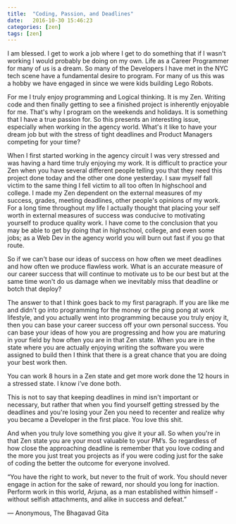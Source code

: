 ```yaml
---
title:  "Coding, Passion, and Deadlines"
date:   2016-10-30 15:46:23
categories: [zen]
tags: [zen]
---
```


I am blessed. I get to work a job where I get to do something that if I wasn't working I would probably be doing on my own. Life as a Career Programmer for many of us is a dream. So many of the Developers I have met in the NYC tech scene have a fundamental desire to program. For many of us this was a hobby we have engaged in since we were kids building Lego Robots. 


For me I truly enjoy programming and Logical thinking. It is my Zen. Writing code and then finally getting to see a finished project is inherently enjoyable for me. That's why I program on the weekends and holidays. It is something that I have a true passion for. So this presents an interesting issue, especially when working in the agency world. What's it like to have your dream job but with the stress of tight deadlines and Product Managers competing for your time?


When I first started working in the agency circuit I was very stressed and was having a hard time truly enjoying my work. It is difficult to practice your Zen when you have several different people telling you that they need this project done today and the other one done yesterday. I saw myself fall victim to the same thing I fell victim to all too often In highschool and college. I made my Zen dependent on the external measures of my success, grades, meeting deadlines, other people's opinions of my work.  For a long time throughout my life I actually thought that placing your self worth in external measures of success was conducive to motivating yourself to produce quality work. I have come to the conclusion that you may be able to get by doing that in highschool, college, and even some jobs; as a Web Dev in the agency world you will burn out fast if you go that route.


So if we can't base our ideas of success on how often we meet deadlines and how often we produce flawless work. What is an accurate measure of our career success that will continue to motivate us to be our best but at the same time won't do us damage when we inevitably miss that deadline or botch that deploy? 


The answer to that I think goes back to my first paragraph. If you are like me and didn't go into programming for the money or the ping pong at work lifestyle, and you actually went into programming because you truly enjoy it, then you can base your career success off your own personal success. You can base your ideas of how you are progressing and how you are maturing in your field by how often you are in that Zen state. When you are in the state where you are actually enjoying writing the software you were assigned to build then I think that there is a great chance that you are doing your best work then. 


You can work 8 hours in a Zen state and get more work done the 12 hours in a stressed state. I know i’ve done both. 


This is not to say that keeping deadlines in mind isn't important or necessary, but rather that when you find yourself getting stressed by the deadlines and you're losing your Zen you need to recenter and realize why you became a Developer in the first place. You love this shit. 


And when you truly love something you give it your all. So when you're in that Zen state you are your most valuable to your PM’s. So regardless of how close the approaching deadline is remember that you love coding and the more you just treat you projects as if you were coding just for the sake of coding the better the outcome for everyone involved. 









“You have the right to work, but never to the fruit of work. You should never engage in action for the sake of reward, nor should you long for inaction. Perform work in this world, Arjuna, as a man established within himself - without selfish attachments, and alike in success and defeat.”

― Anonymous, The Bhagavad Gita

